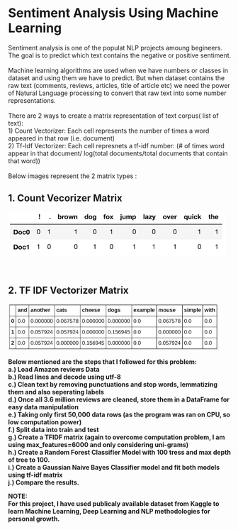 # Sentiment Analysis Using Machine Learning

Sentiment analysis is one of the populat NLP projects amoung begineers. The goal is to predict which text contains the negative or positive sentiment. <br/>
<br/>
Machine learning algorithms are used when we have numbers or classes in dataset and using them we have to predict. But when dataset contains the raw text (comments, reviews, articles, title of article etc) we need the power of Natural Language processing to convert that raw text into some number representations. <br/>
<br/>
There are 2 ways to create a matrix representation of text corpus( list of text): <br/>
<t> 1) Count Vectorizer: Each cell represents the number of times a word appeared in that row (i.e. document) <br/>
    2) Tf-Idf Vectorizer: Each cell represnets a tf-idf number: (# of times word appear in that document/ log(total documents/total documents that contain that word))<br/></t>
<br/>
Below images represent the 2 matrix types :

## 1. Count Vecorizer Matrix 
![Count Vectorizer Matrix](count_vec_matrix.png) <br/>

<br/>
 
## 2. TF IDF Vectorizer Matrix 
![TF IDF Vectorizer Matrix](tf_idf_matrix.png) <br/>

<b> Below mentioned are the steps that I followed for this problem: <b/> <br/>
a.) Load Amazon reviews Data <br/>
b.) Read lines and decode using utf-8 <br/>
c.) Clean text by removing punctuations and stop words, lemmatizing them and also seperating labels <br/>
d.) Once all 3.6 million reviews are cleaned, store them in a DataFrame for easy data manipulation <br/>
e.) Taking only first 50,000 data rows (as the program was ran on CPU, so low computation power) <br/>
f.) Split data into train and test <br/>
g.) Create a TFIDF matrix (again to overcome computation problem, I am using max_features=6000 and only considering uni-grams)<br/>
h.) Create a Random Forest Classifier Model with 100 tress and max depth of tree to 100. <br/>
i.) Create a Gaussian Naive Bayes Classifier model and fit both models using tf-idf matrix <br/>
j.) Compare the results. <br/>

<b>NOTE:<b/> <br/>
For this project, I have used publicaly available dataset from Kaggle to learn Machine Learning, Deep Learning and NLP methodologies for personal growth.


